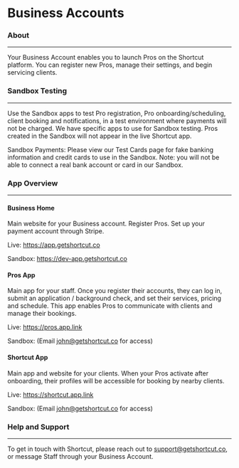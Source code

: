 # Business Accounts


### About

***

Your Business Account enables you to launch Pros on the Shortcut platform. You can register new Pros, manage their settings, and begin servicing clients.


### Sandbox Testing

***

Use the Sandbox apps to test Pro registration, Pro onboarding/scheduling, client booking and notifications, in a test environment where payments will not be charged. We have specific apps to use for Sandbox testing. Pros created in the Sandbox will not appear in the live  Shortcut app.

Sandbox Payments: Please view our Test Cards page for fake banking information and credit cards to use in the Sandbox. Note: you will not be able to connect a real bank account or card in our Sandbox.


### App Overview

***

#### Business Home
Main website for your Business account. Register Pros. Set up your payment account through Stripe.

Live: https://app.getshortcut.co

Sandbox: https://dev-app.getshortcut.co


#### Pros App
Main app for your staff. Once you register their accounts, they can log in, submit an application / background check, and set their services, pricing and schedule. This app enables Pros to communicate with clients and manage their bookings.

Live: https://pros.app.link

Sandbox: (Email john@getshortcut.co for access)


#### Shortcut App
Main app and website for your clients. When your Pros activate after onboarding, their profiles will be accessible for booking by nearby clients.

Live: https://shortcut.app.link

Sandbox: (Email john@getshortcut.co for access)


### Help and Support

***

To get in touch with Shortcut, please reach out to support@getshortcut.co, or message Staff through your Business Account.
